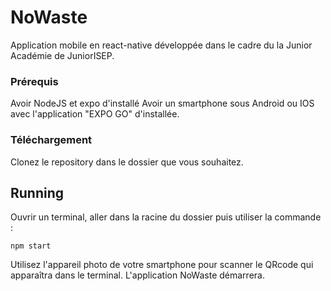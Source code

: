 # NoWaste

Application mobile en react-native développée dans le cadre du la Junior Académie de JuniorISEP.

### Prérequis

Avoir NodeJS et expo d'installé
Avoir un smartphone sous Android ou IOS avec l'application "EXPO GO" d'installée.

### Téléchargement

Clonez le repository dans le dossier que vous souhaitez.

## Running 

Ouvrir un terminal, aller dans la racine du dossier puis utiliser la commande :

```
npm start
```

Utilisez l'appareil photo de votre smartphone pour scanner le QRcode qui apparaîtra dans le terminal. L'application NoWaste démarrera.
